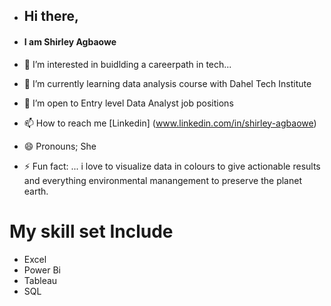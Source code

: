 - ## Hi there,

- #### I am Shirley Agbaowe

- 👀 I’m interested in buidlding a careerpath in tech...
- 🌱 I’m currently learning data analysis course with Dahel Tech Institute
- 💞️ I’m open to Entry level Data Analyst job positions
- 📫 How to reach me [Linkedin] (www.linkedin.com/in/shirley-agbaowe)
- 😄 Pronouns; She
- ⚡ Fun fact: ... i love to visualize data in colours to give actionable results and everything environmental manangement to preserve the planet earth.


# My skill set Include
- Excel
- Power Bi
- Tableau
- SQL


  
  
  

